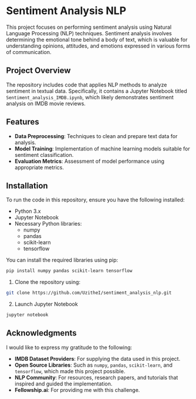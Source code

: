 # Sentiment Analysis NLP

This project focuses on performing sentiment analysis using Natural Language Processing (NLP) techniques. Sentiment analysis involves determining the emotional tone behind a body of text, which is valuable for understanding opinions, attitudes, and emotions expressed in various forms of communication.

## Project Overview

The repository includes code that applies NLP methods to analyze sentiment in textual data. Specifically, it contains a Jupyter Notebook titled `Sentiment_analysis_IMDB.ipynb`, which likely demonstrates sentiment analysis on IMDB movie reviews.

## Features

- **Data Preprocessing**: Techniques to clean and prepare text data for analysis.
- **Model Training**: Implementation of machine learning models suitable for sentiment classification.
- **Evaluation Metrics**: Assessment of model performance using appropriate metrics.

## Installation

To run the code in this repository, ensure you have the following installed:

- Python 3.x
- Jupyter Notebook
- Necessary Python libraries:
  - numpy
  - pandas
  - scikit-learn
  - tensorflow

You can install the required libraries using pip:

```bash
pip install numpy pandas scikit-learn tensorflow

```
1. Clone the repository using:

```bash
git clone https://github.com/UzitheI/sentiment_analysis_nlp.git
```

2. Launch Jupyter Notebook

```bash
jupyter notebook
``` 
## Acknowledgments

I would like to express my gratitude to the following:

- **IMDB Dataset Providers**: For supplying the data used in this project.
- **Open Source Libraries**: Such as `numpy`, `pandas`, `scikit-learn`, and `tensorflow`, which made this project possible.
- **NLP Community**: For resources, research papers, and tutorials that inspired and guided the implementation.
- **Fellowship.ai**: For providing me with this challenge.


